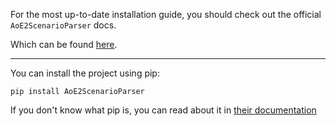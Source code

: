 For the most up-to-date installation guide, you should check out the official `AoE2ScenarioParser` docs. 

Which can be found [here].

[here]: https://aoe2scenarioparser.readthedocs.io/en/master/install.html

---

You can install the project using pip:

    pip install AoE2ScenarioParser

If you don't know what pip is, you can read about it in [their documentation]

[their documentation]: https://pip.pypa.io/en/stable/